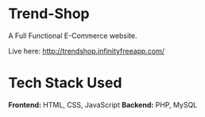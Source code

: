 # Trend-Shop
A Full Functional E-Commerce website.

Live here: http://trendshop.infinityfreeapp.com/

# Tech Stack Used 

**Frontend:** HTML, CSS, JavaScript
**Backend:** PHP, MySQL
